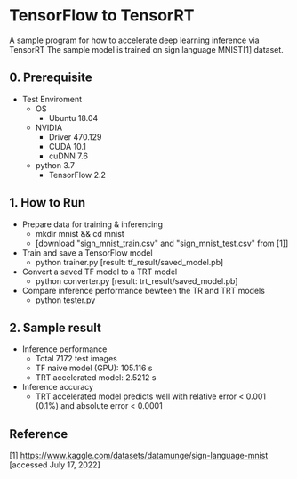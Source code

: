 # TensorFlow to TensorRT

A sample program for how to accelerate deep learning inference via TensorRT
The sample model is trained on sign language MNIST[1] dataset.
  

## 0. Prerequisite
- Test Enviroment
    - OS
        - Ubuntu 18.04
    - NVIDIA
        - Driver 470.129
        - CUDA 10.1
        - cuDNN 7.6
    - python 3.7
        - TensorFlow 2.2

## 1. How to Run
- Prepare data for training & inferencing
    - mkdir mnist && cd mnist
    - [download "sign_mnist_train.csv" and "sign_mnist_test.csv" from [1]]
- Train and save a TensorFlow model
    - python trainer.py [result: tf_result/saved_model.pb]
- Convert a saved TF model to a TRT model
    - python converter.py [result: trt_result/saved_model.pb]
- Compare inference performance bewteen the TR and TRT models
    - python tester.py


## 2. Sample result
- Inference performance
    - Total 7172 test images 
    - TF naive model (GPU): 105.116 s
    - TRT accelerated model: 2.5212 s
- Inference accuracy
    - TRT accelerated model predicts well with relative error < 0.001 (0.1%) and absolute error < 0.0001
  
  
## Reference
[1] https://www.kaggle.com/datasets/datamunge/sign-language-mnist [accessed July 17, 2022]